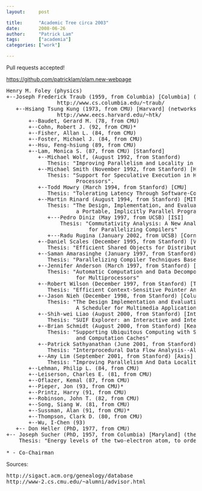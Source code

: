 ```yaml
---
layout:     post

title:      "Academic Tree circa 2003"
date:       2008-06-26
author:     "Patrick Lam"
tags:       ["academia"]
categories: ["work"]

---
```


Pull requests accepted! 

https://github.com/patricklam/plam.new-webpage

<pre>
Henry M. Foley (physics)
+--Joseph Frederick Traub (1959, from Columbia) [Columbia] (quantum)
                http://www.cs.columbia.edu/~traub/
   +--Hsiang Tsung Kung (1973, from CMU) [Harvard] (networks)
                http://www.eecs.harvard.edu/~htk/
       +--Baudet, Gerard M. (78, from CMU)
       +--Cohn, Robert J. (92, from CMU)*
       +--Fisher, Allan L. (84, from CMU)
       +--Foster, Michael J. (84, from CMU)
       +--Hsu, Feng-hsiung (89, from CMU)
       +--Lam, Monica S. (87, from CMU) [Stanford]
          +--Michael Wolf, (August 1992, from Stanford)
             Thesis: "Improving Parallelism and Locality in Nested Loops".
          +--Michael Smith (November 1992, from Stanford) [Harvard]
             Thesis: "Support for Speculative Execution in High-Performance 
                      Processors".
          +--Todd Mowry (March 1994, from Stanford) [CMU]
             Thesis: "Tolerating Latency Through Software-Controlled Data Prefetching".
          +--Martin Rinard (August 1994, from Stanford) [MIT]
             Thesis: "The Design, Implementation, and Evaluation of Jade, 
                      a Portable, Implicitly Parallel Programming Language"
             +---Pedro Diniz (May 1997, from UCSB) [ISI]
                 Thesis: "Commutativity Analysis: A New Analysis Framework 
                          for Parallelizing Compilers"
             +---Radu Rugina (January 2002, from UCSB) [Cornell]
          +--Daniel Scales (December 1995, from Stanford) [VMWare]
             Thesis: "Efficient Shared Objects for Distributed Address Space Machines"
          +--Saman Amarasinghe (January 1997, from Stanford) [MIT]
             Thesis: "Parallelizing Compiler Techniques Based on Linear Inequalities"
          +--Jennifer Anderson (March 1997, from Stanford) [VMWare]
             Thesis: "Automatic Computation and Data Decomposition 
                      for Multiprocessors"
          +--Robert Wilson (December 1997, from Stanford) [Tensilica]
             Thesis: "Efficient Context-Sensitive Pointer Analysis for C Programs"
          +--Jason Nieh (December 1998, from Stanford) [Columbia]
             Thesis: "The Design Implementation and Evaluation of SMART: 
                      A Scheduler for Multimedia Applications"
          +--Shih-wei Liao (August 2000, from Stanford) [Intel Research]
             Thesis: "SUIF Explorer: an Interactive and Interprocedural Parallelizer"
          +--Brian Schmidt (August 2000, from Stanford) [Kealia]
             Thesis: "Supporting Ubiquitous Computing with Stateless Consoles 
                      and Computation Caches"
          +--Patrick Sathyanathan (June 2001, from Stanford) [HP]
             Thesis: "Interprocedural Data Flow Analysis--Alias Analysis"
          +--Amy Lim (September 2001, from Stanford) [Axis]
             Thesis: "Improving Parallelism And Data Locality With Affine Partitioning"
       +--Lehman, Philip L. (84, from CMU)
       +--Leiserson, Charles E. (81, from CMU)
       +--Oflazer, Kemal (87, from CMU)
       +--Pieper, Jon (93, from CMU)*
       +--Printz, Harry (91, from CMU)
       +--Robinson, John T. (82, from CMU)
       +--Song, Siang W. (81, from CMU)
       +--Sussman, Alan (91, from CMU)*
       +--Thompson, Clark D. (80, from CMU)
       +--Wu, I-Chen (93) 
   +-- Don Heller (PhD, 1977, from CMU)
+-- Joseph Sucher (PhD, 1957, from Columbia) [Maryland] (theoretical physics)
    Thesis: "Energy levels of the two-electron atom, to order <alpha>3 Rydberg."

* - Co-Chairman
</pre>

Sources:

<pre>
http://sigact.acm.org/genealogy/database
http://www-2.cs.cmu.edu/~alumni/advisor.html
</pre>

